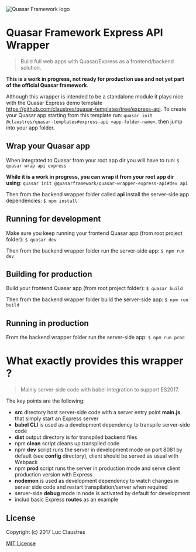 ![Quasar Framework logo](https://cdn.rawgit.com/quasarframework/quasar-art/863c14bd/dist/svg/quasar-logo-full-inline.svg)

# Quasar Framework Express API Wrapper
> Build full web apps with Quasar/Express as a frontend/backend solution.

**This is a work in progress, not ready for production use and not yet part of the official Quasar framework**.

Although this wrapper is intended to be a standalone module it plays nice with the Quasar Express demo template https://github.com/claustres/quasar-templates/tree/express-api. To create your Quasar app starting from this template run: `quasar init @claustres/quasar-templates#express-api <app-folder-name>`, then jump into your app folder.

## Wrap your Quasar app
When integrated to Quasar from your root app dir you will have to run: `$ quasar wrap api express`

**While it is a work in progress, you can wrap it from your root app dir using**: `quasar init @quasarframework/quasar-wrapper-express-api#dev api`

Then from the backend wrapper folder called **api** install the server-side app dependencies: `$ npm install`

## Running for development
Make sure you keep running your frontend Quasar app (from root project folder): `$ quasar dev`

Then from the backend wrapper folder run the server-side app: `$ npm run dev`

## Building for production
Build your frontend Quasar app (from root project folder): `$ quasar build`

Then from the backend wrapper folder build the server-side app: `$ npm run build`

## Running in production
From the backend wrapper folder run the server-side app: `$ npm run prod`

# What exactly provides this wrapper ?
> Mainly server-side code with babel integration to support ES2017.

The key points are the following:
- **src** directory host server-side code with a server entry point **main.js** that simply start an Express server
- **babel CLI** is used as a development dependency to transpile server-side code
- **dist** output directory is for transpiled backend files
- npm **clean** script cleans up transpiled code
- npm **dev** script runs the server in development mode on port 8081 by default (see **config** directory), client should be served as usual with Webpack
- npm **prod** script runs the server in production mode and serve client production version with Express
- **nodemon** is used as development dependency to watch changes in server side code and restart transpilation/server when required
- server-side **debug** mode in node is activated by default for development
- includ basic Express **routes** as an example

## License

Copyright (c) 2017 Luc Claustres

[MIT License](http://en.wikipedia.org/wiki/MIT_License)
